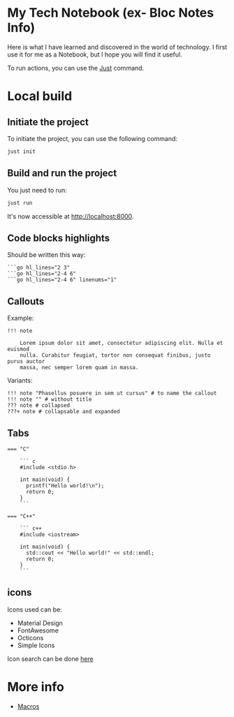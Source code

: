 # My Tech Notebook (ex- Bloc Notes Info)

Here is what I have learned and discovered in the world of technology. I first use it for me as a Notebook, but I hope you will find it useful.

To run actions, you can use the [Just](https://github.com/casey/just) command.

# Local build

## Initiate the project

To initiate the project, you can use the following command:

```bash
just init
```

## Build and run the project

You just need to run:

```bash
just run
```

It's now accessible at [http://localhost:8000](http://localhost:8000).

## Code blocks highlights

Should be written this way:

```
```go hl_lines="2 3"
```go hl_lines="2-4 6"
```go hl_lines="2-4 6" linenums="1"
```

## Callouts

Example:

```
!!! note

    Lorem ipsum dolor sit amet, consectetur adipiscing elit. Nulla et euismod
    nulla. Curabitur feugiat, tortor non consequat finibus, justo purus auctor
    massa, nec semper lorem quam in massa.
```

Variants:

```
!!! note "Phasellus posuere in sem ut cursus" # to name the callout
!!! note "" # without title
??? note # collapsed
???+ note # collapsable and expanded
```

## Tabs

```
=== "C"

    ``` c
    #include <stdio.h>

    int main(void) {
      printf("Hello world!\n");
      return 0;
    }
    ```

=== "C++"

    ``` c++
    #include <iostream>

    int main(void) {
      std::cout << "Hello world!" << std::endl;
      return 0;
    }
    ```
```

## icons

Icons used can be:

* Material Design
* FontAwesome
* Octicons
* Simple Icons

Icon search can be done [here](https://squidfunk.github.io/mkdocs-material/reference/icons-emojis/)

# More info

* [Macros](https://mkdocs-macros-plugin.readthedocs.io/en/latest/)

